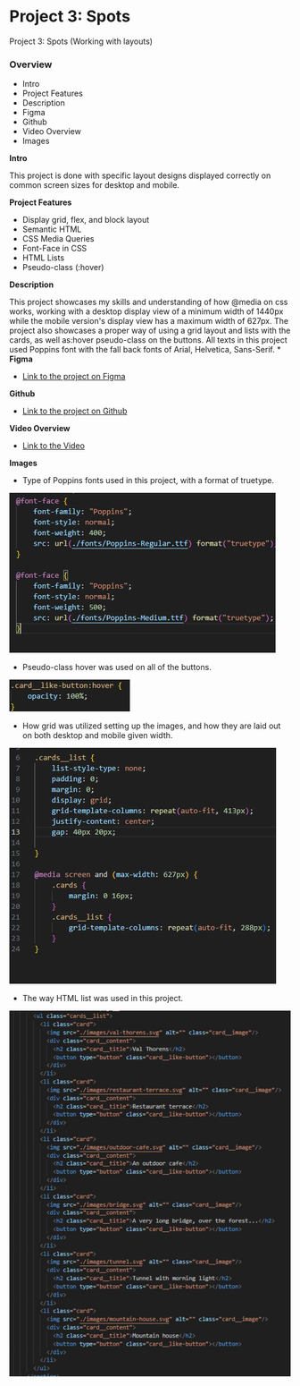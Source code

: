 # Project 3: Spots

Project 3: Spots (Working with layouts)

### Overview  

* Intro 
* Project Features
* Description
* Figma  
* Github
* Video Overview
* Images 

  
**Intro**
  
This project is done with specific layout designs displayed correctly on common screen sizes for desktop and mobile.

**Project Features**
- Display grid, flex, and block layout
- Semantic HTML
- CSS Media Queries
- Font-Face in CSS
- HTML Lists
- Pseudo-class (:hover)

**Description**

This project showcases my skills and understanding of how @media on css works, working with a desktop display view of a minimum width of 1440px while the mobile version's display view has a maximum width of 627px. The project also showcases a proper way of using a grid layout and lists with the cards, as well as:hover pseudo-class on the buttons. All texts in this project used Poppins font with the fall back fonts of Arial, Helvetica, Sans-Serif.
  *
**Figma**  
  
* [Link to the project on Figma](https://www.figma.com/file/BBNm2bC3lj8QQMHlnqRsga/Sprint-3-Project-%E2%80%94-Spots?type=design&node-id=2%3A60&mode=design&t=afgNFybdorZO6cQo-1)
  
**Github**

* [Link to the project on Github](https://github.com/darenkier/se_project_spots)

**Video Overview**
* [Link to the Video](https://drive.google.com/file/d/14RGEIHRwMRkAp4xmxFsELYUgq8qBZHMj/view?usp=sharing)

**Images**  
* Type of Poppins fonts used in this project, with a format of truetype.

![Fonts](./images/demo/fonts.jpg)
* Pseudo-class hover was used on all of the buttons.

![Hover](./images/demo/hover.jpg)
* How grid was utilized setting up the images, and how they are laid out on both desktop and mobile given width.

![Grid](./images/demo/display_grid.jpg)
* The way HTML list was used in this project.

![Lists](./images/demo/list.jpg)

